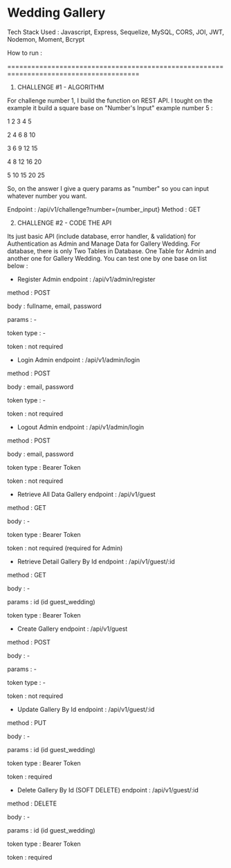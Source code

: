 # Wedding Gallery

Tech Stack Used : Javascript, Express, Sequelize, MySQL, CORS, JOI, JWT, Nodemon, Moment, Bcrypt

How to run :


=======================================================================================

1. CHALLENGE #1 - ALGORITHM

For challenge number 1, I build the function on REST API.
I tought on the example it build a square base on "Number's Input"
example number 5 : 

1 2 3 4 5

2 4 6 8 10

3 6 9 12 15

4 8 12 16 20

5 10 15 20 25

So, on the answer I give a query params as "number" so you can input whatever number you want.

Endpoint : /api/v1/challenge?number={number_input}
Method : GET


2. CHALLENGE #2 - CODE THE API

Its just basic API (include database, error handler, & validation) for Authentication as Admin and Manage Data for Gallery Wedding. For database, there is only Two Tables in Database. One Table for Admin and another one for Gallery Wedding. You can test one by one base on list below : 

* Register Admin
endpoint : /api/v1/admin/register

method : POST

body : fullname, email, password

params : -

token type : -

token : not required

* Login Admin
endpoint : /api/v1/admin/login

method : POST

body : email, password

token type : -

token : not required

* Logout Admin
endpoint : /api/v1/admin/login

method : POST

body : email, password

token type : Bearer Token

token : not required

* Retrieve All Data Gallery
endpoint : /api/v1/guest

method : GET

body : -

token type : Bearer Token

token : not required (required for Admin)

* Retrieve Detail Gallery By Id
endpoint : /api/v1/guest/:id

method : GET

body : -

params : id (id guest_wedding)

token type : Bearer Token

* Create Gallery
endpoint : /api/v1/guest

method : POST

body : -

params : -

token type : -

token : not required

* Update Gallery By Id
endpoint : /api/v1/guest/:id

method : PUT

body : -

params : id (id guest_wedding)

token type : Bearer Token

token : required

* Delete Gallery By Id (SOFT DELETE)
endpoint : /api/v1/guest/:id

method : DELETE

body : -

params : id (id guest_wedding)

token type : Bearer Token

token : required
